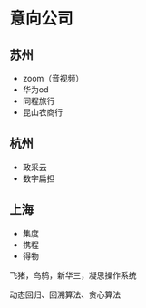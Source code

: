 # 意向公司

## 苏州
- zoom（音视频）
- 华为od
- 同程旅行
- 昆山农商行


## 杭州
- 政采云
- 数字扁担

## 上海
- 集度
- 携程  
- 得物

飞猪，乌鸫，新华三，凝思操作系统

动态回归、回溯算法、贪心算法